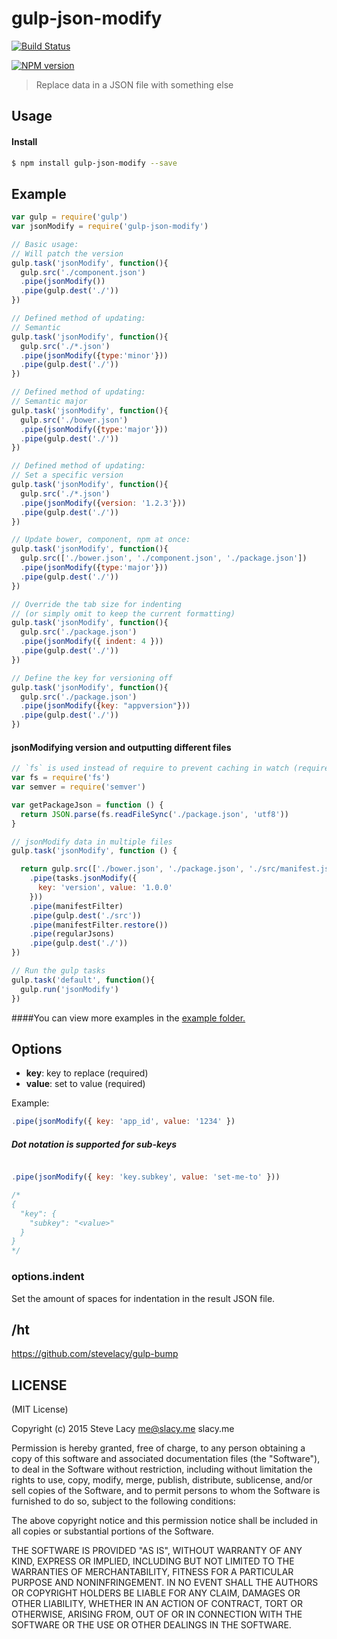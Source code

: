 # gulp-json-modify

[![Build Status](https://travis-ci.org/olioex/gulp-json-modify.png?branch=master)](https://travis-ci.org/olioex/gulp-json-modify)

[![NPM version](https://badge.fury.io/js/gulp-json-modify.png)](http://badge.fury.io/js/gulp-json-modify)

> Replace data in a JSON file with something else

## Usage

#### Install

```bash
$ npm install gulp-json-modify --save
```

## Example

```js
var gulp = require('gulp')
var jsonModify = require('gulp-json-modify')

// Basic usage:
// Will patch the version
gulp.task('jsonModify', function(){
  gulp.src('./component.json')
  .pipe(jsonModify())
  .pipe(gulp.dest('./'))
})

// Defined method of updating:
// Semantic
gulp.task('jsonModify', function(){
  gulp.src('./*.json')
  .pipe(jsonModify({type:'minor'}))
  .pipe(gulp.dest('./'))
})

// Defined method of updating:
// Semantic major
gulp.task('jsonModify', function(){
  gulp.src('./bower.json')
  .pipe(jsonModify({type:'major'}))
  .pipe(gulp.dest('./'))
})

// Defined method of updating:
// Set a specific version
gulp.task('jsonModify', function(){
  gulp.src('./*.json')
  .pipe(jsonModify({version: '1.2.3'}))
  .pipe(gulp.dest('./'))
})

// Update bower, component, npm at once:
gulp.task('jsonModify', function(){
  gulp.src(['./bower.json', './component.json', './package.json'])
  .pipe(jsonModify({type:'major'}))
  .pipe(gulp.dest('./'))
})

// Override the tab size for indenting
// (or simply omit to keep the current formatting)
gulp.task('jsonModify', function(){
  gulp.src('./package.json')
  .pipe(jsonModify({ indent: 4 }))
  .pipe(gulp.dest('./'))
})

// Define the key for versioning off
gulp.task('jsonModify', function(){
  gulp.src('./package.json')
  .pipe(jsonModify({key: "appversion"}))
  .pipe(gulp.dest('./'))
})


```
#### jsonModifying version and outputting different files
```js
// `fs` is used instead of require to prevent caching in watch (require caches)
var fs = require('fs')
var semver = require('semver')

var getPackageJson = function () {
  return JSON.parse(fs.readFileSync('./package.json', 'utf8'))
}

// jsonModify data in multiple files
gulp.task('jsonModify', function () {

  return gulp.src(['./bower.json', './package.json', './src/manifest.json'])
    .pipe(tasks.jsonModify({
      key: 'version', value: '1.0.0'
    }))
    .pipe(manifestFilter)
    .pipe(gulp.dest('./src'))
    .pipe(manifestFilter.restore())
    .pipe(regularJsons)
    .pipe(gulp.dest('./'))
})

// Run the gulp tasks
gulp.task('default', function(){
  gulp.run('jsonModify')
})
```

####You can view more examples in the [example folder.](https://github.com/stevelacy/gulp-json-modify/tree/master/examples)

## Options

* **key**: key to replace (required)
* **value**: set to value (required)

Example:

```js
.pipe(jsonModify({ key: 'app_id', value: '1234' })
```

##### Dot notation is supported for sub-keys

```js

.pipe(jsonModify({ key: 'key.subkey', value: 'set-me-to' }))

/*
{
  "key": {
    "subkey": "<value>"
  }
}
*/
```

### options.indent

Set the amount of spaces for indentation in the result JSON file.

## /ht

https://github.com/stevelacy/gulp-bump

## LICENSE

(MIT License)

Copyright (c) 2015 Steve Lacy <me@slacy.me> slacy.me

Permission is hereby granted, free of charge, to any person obtaining
a copy of this software and associated documentation files (the
"Software"), to deal in the Software without restriction, including
without limitation the rights to use, copy, modify, merge, publish,
distribute, sublicense, and/or sell copies of the Software, and to
permit persons to whom the Software is furnished to do so, subject to
the following conditions:

The above copyright notice and this permission notice shall be
included in all copies or substantial portions of the Software.

THE SOFTWARE IS PROVIDED "AS IS", WITHOUT WARRANTY OF ANY KIND,
EXPRESS OR IMPLIED, INCLUDING BUT NOT LIMITED TO THE WARRANTIES OF
MERCHANTABILITY, FITNESS FOR A PARTICULAR PURPOSE AND
NONINFRINGEMENT. IN NO EVENT SHALL THE AUTHORS OR COPYRIGHT HOLDERS BE
LIABLE FOR ANY CLAIM, DAMAGES OR OTHER LIABILITY, WHETHER IN AN ACTION
OF CONTRACT, TORT OR OTHERWISE, ARISING FROM, OUT OF OR IN CONNECTION
WITH THE SOFTWARE OR THE USE OR OTHER DEALINGS IN THE SOFTWARE.
